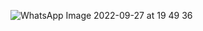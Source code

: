 ![WhatsApp Image 2022-09-27 at 19 49 36](https://user-images.githubusercontent.com/108852458/192552160-9e54bbce-3f63-46ec-9db9-bda08aea985d.jpeg)



<!---
SajanBaisil/SajanBaisil is a ✨ special ✨ repository because its `README.md` (this file) appears on your GitHub profile.
You can click the Preview link to take a look at your changes.
--->
